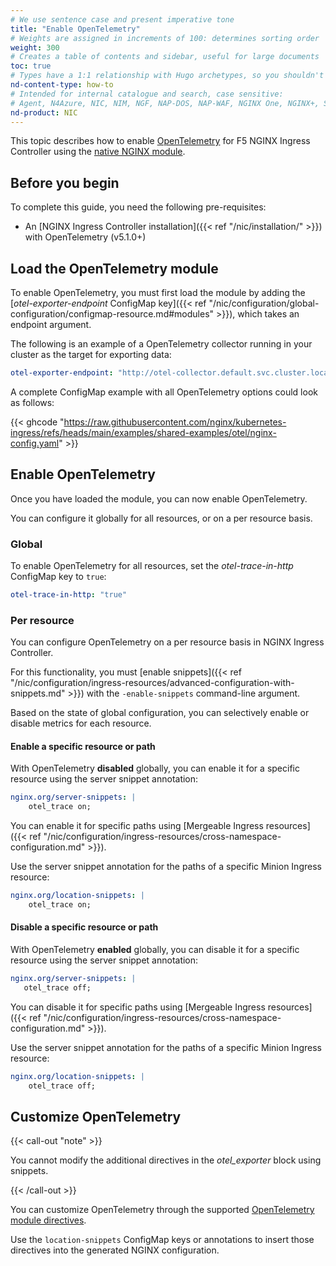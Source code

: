 ```yaml
---
# We use sentence case and present imperative tone
title: "Enable OpenTelemetry"
# Weights are assigned in increments of 100: determines sorting order
weight: 300
# Creates a table of contents and sidebar, useful for large documents
toc: true
# Types have a 1:1 relationship with Hugo archetypes, so you shouldn't need to change this
nd-content-type: how-to
# Intended for internal catalogue and search, case sensitive:
# Agent, N4Azure, NIC, NIM, NGF, NAP-DOS, NAP-WAF, NGINX One, NGINX+, Solutions, Unit
nd-product: NIC
---
```


This topic describes how to enable [OpenTelemetry](https://opentelemetry.io/) for F5 NGINX Ingress Controller using the [native NGINX module](https://nginx.org/en/docs/ngx_otel_module.html).

## Before you begin

To complete this guide, you need the following pre-requisites:

- An [NGINX Ingress Controller installation]({{< ref "/nic/installation/" >}}) with OpenTelemetry (v5.1.0+)

## Load the OpenTelemetry module

To enable OpenTelemetry, you must first load the module by adding the [_otel-exporter-endpoint_ ConfigMap key]({{< ref "/nic/configuration/global-configuration/configmap-resource.md#modules" >}}), which takes an endpoint argument.

The following is an example of a OpenTelemetry collector running in your cluster as the target for exporting data:

```yaml
otel-exporter-endpoint: "http://otel-collector.default.svc.cluster.local:4317"
```

A complete ConfigMap example with all OpenTelemetry options could look as follows:

{{< ghcode "https://raw.githubusercontent.com/nginx/kubernetes-ingress/refs/heads/main/examples/shared-examples/otel/nginx-config.yaml" >}}

## Enable OpenTelemetry

Once you have loaded the module, you can now enable OpenTelemetry.

You can configure it globally for all resources, or on a per resource basis.

### Global

To enable OpenTelemetry for all resources, set the _otel-trace-in-http_ ConfigMap key to `true`:

```yaml
otel-trace-in-http: "true"
```

### Per resource

You can configure OpenTelemetry on a per resource basis in NGINX Ingress Controller.

For this functionality, you must [enable snippets]({{< ref "/nic/configuration/ingress-resources/advanced-configuration-with-snippets.md" >}}) with the `-enable-snippets` command-line argument.

Based on the state of global configuration, you can selectively enable or disable metrics for each resource.

#### Enable a specific resource or path

With OpenTelemetry **disabled** globally, you can enable it for a specific resource using the server snippet annotation:

```yaml
nginx.org/server-snippets: |
    otel_trace on;
```

You can enable it for specific paths using [Mergeable Ingress resources]({{<  ref "/nic/configuration/ingress-resources/cross-namespace-configuration.md" >}}).

Use the server snippet annotation for the paths of a specific Minion Ingress resource:

```yaml
nginx.org/location-snippets: |
    otel_trace on;
```

#### Disable a specific resource or path

With OpenTelemetry **enabled** globally, you can disable it for a specific resource using the server snippet annotation:

 ```yaml
nginx.org/server-snippets: |
    otel_trace off;
```

You can disable it for specific paths using [Mergeable Ingress resources]({{<  ref "/nic/configuration/ingress-resources/cross-namespace-configuration.md" >}}).

Use the server snippet annotation for the paths of a specific Minion Ingress resource:

```yaml
nginx.org/location-snippets: |
    otel_trace off;
```

## Customize OpenTelemetry

{{< call-out "note" >}}

You cannot modify the additional directives in the _otel_exporter_ block using snippets.

{{< /call-out >}}

You can customize OpenTelemetry through the supported [OpenTelemetry module directives](https://nginx.org/en/docs/ngx_otel_module.html). 

Use the `location-snippets` ConfigMap keys or annotations to insert those directives into the generated NGINX configuration.